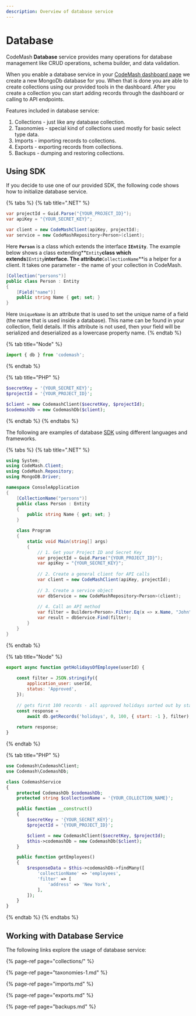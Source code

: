 ```yaml
---
description: Overview of database service
---
```


# Database

CodeMash **Database** service provides many operations for database management like CRUD operations, schema builder, and data validation.

When you enable a database service in your [CodeMash dashboard page](https://cloud.codemash.io/) we create a new MongoDb database for you. When that is done you are able to create collections using our provided tools in the dashboard. After you create a collection you can start adding records through the dashboard or calling to API endpoints.

Features included in database service:

1. Collections - just like any database collection.
2. Taxonomies - special kind of collections used mostly for basic select type data.
3. Imports - importing records to collections.
4. Exports - exporting records from collections.
5. Backups - dumping and restoring collections.

## Using SDK

If you decide to use one of our provided SDK, the following code shows how to initialize database service.

{% tabs %}
{% tab title=".NET" %}
```csharp
var projectId = Guid.Parse("{YOUR_PROJECT_ID}");
var apiKey = "{YOUR_SECRET_KEY}";

var client = new CodeMashClient(apiKey, projectId);
var service = new CodeMashRepository<Person>(client);
```

Here **`Person`** is a class which extends the interface **`IEntity`**. The example below shows a class extending**`Entity`**class which extends**`IEntity`**interface. The attribute**`CollectionName`**is a helper for a client. It takes one parameter - the name of your collection in CodeMash.

```csharp
[Collection("persons")]
public class Person : Entity
{
    [Field("name")]
    public string Name { get; set; }
}
```

Here `UniqueName` is an attribute that is used to set the unique name of a field \(the name that is used inside a database\). This name can be found in your collection, field details. If this attribute is not used, then your field will be serialized and deserialized as a lowercase property name.
{% endtab %}

{% tab title="Node" %}
```javascript
import { db } from 'codemash';
```
{% endtab %}

{% tab title="PHP" %}
```php
$secretKey = '{YOUR_SECRET_KEY}';
$projectId = '{YOUR_PROJECT_ID}';

$client = new CodemashClient($secretKey, $projectId);
$codemashDb = new CodemashDb($client);
```
{% endtab %}
{% endtabs %}

The following are examples of database [SDK](https://docs.codemash.io/sdks) using different languages and frameworks.

{% tabs %}
{% tab title=".NET" %}
```csharp
using System;
using CodeMash.Client;
using CodeMash.Repository;
using MongoDB.Driver;

namespace ConsoleApplication
{
    [CollectionName("persons")]
    public class Person : Entity
    {
        public string Name { get; set; }
    }

    class Program
    {
        static void Main(string[] args)
        {
            // 1. Get your Project ID and Secret Key
            var projectId = Guid.Parse("{YOUR_PROJECT_ID}");
            var apiKey = "{YOUR_SECRET_KEY}";
            
            // 2. Create a general client for API calls
            var client = new CodeMashClient(apiKey, projectId);
            
            // 3. Create a service object
            var dbService = new CodeMashRepository<Person>(client);
            
            // 4. Call an API method
            var filter = Builders<Person>.Filter.Eq(x => x.Name, "John");
            var result = dbService.Find(filter);
        }
    }
}
```
{% endtab %}

{% tab title="Node" %}
```javascript
export async function getHolidaysOfEmployee(userId) {
    
    const filter = JSON.stringify({
        application_user: userId,
        status: 'Approved',
    });
    
    // gets first 100 records - all approved holidays sorted out by start date 
    const response = 
        await db.getRecords('holidays', 0, 100, { start: -1 }, filter);
    
    return response;
}
```
{% endtab %}

{% tab title="PHP" %}
```php
use Codemash\CodemashClient;
use Codemash\CodemashDb;

class CodemashService
{
    protected CodemashDb $codemashDb;
    protected string $collectionName = '{YOUR_COLLECTION_NAME}';

    public function __construct()
    {
        $secretKey = '{YOUR_SECRET_KEY}';
        $projectId = '{YOUR_PROJECT_ID}';

        $client = new CodemashClient($secretKey, $projectId);
        $this->codemashDb = new CodemashDb($client);
    }

    public function getEmployees()
    {
        $responseData = $this->codemashDb->findMany([
        	'collectionName' => 'employees',
        	'filter' => [
        		'address' => 'New York',
        	],
        ]);
    }
}
```
{% endtab %}
{% endtabs %}

## Working with Database Service

The following links explore the usage of database service:

{% page-ref page="collections/" %}

{% page-ref page="taxonomies-1.md" %}

{% page-ref page="imports.md" %}

{% page-ref page="exports.md" %}

{% page-ref page="backups.md" %}

